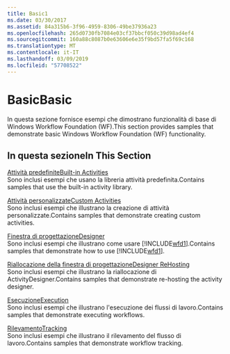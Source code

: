 ```yaml
---
title: Basic1
ms.date: 03/30/2017
ms.assetid: 84a315b6-3f96-4959-8306-49be37936a23
ms.openlocfilehash: 265d0730fb7084e03cf37bbcf050c39d98ad4ef4
ms.sourcegitcommit: 160a88c8087b0e63606e6e35f9bd57fa5f69c168
ms.translationtype: MT
ms.contentlocale: it-IT
ms.lasthandoff: 03/09/2019
ms.locfileid: "57708522"
---
```

# <a name="basic"></a><span data-ttu-id="60033-102">Basic</span><span class="sxs-lookup"><span data-stu-id="60033-102">Basic</span></span>
<span data-ttu-id="60033-103">In questa sezione fornisce esempi che dimostrano funzionalità di base di Windows Workflow Foundation (WF).</span><span class="sxs-lookup"><span data-stu-id="60033-103">This section provides samples that demonstrate basic Windows Workflow Foundation (WF) functionality.</span></span>  
  
## <a name="in-this-section"></a><span data-ttu-id="60033-104">In questa sezione</span><span class="sxs-lookup"><span data-stu-id="60033-104">In This Section</span></span>  
 [<span data-ttu-id="60033-105">Attività predefinite</span><span class="sxs-lookup"><span data-stu-id="60033-105">Built-in Activities</span></span>](built-in-activities.md)  
 <span data-ttu-id="60033-106">Sono inclusi esempi che usano la libreria attività predefinita.</span><span class="sxs-lookup"><span data-stu-id="60033-106">Contains samples that use the built-in activity library.</span></span>  
  
 [<span data-ttu-id="60033-107">Attività personalizzate</span><span class="sxs-lookup"><span data-stu-id="60033-107">Custom Activities</span></span>](custom-activities.md)  
 <span data-ttu-id="60033-108">Sono inclusi esempi che illustrano la creazione di attività personalizzate.</span><span class="sxs-lookup"><span data-stu-id="60033-108">Contains samples that demonstrate creating custom activities.</span></span>  
  
 [<span data-ttu-id="60033-109">Finestra di progettazione</span><span class="sxs-lookup"><span data-stu-id="60033-109">Designer</span></span>](designer.md)  
 <span data-ttu-id="60033-110">Sono inclusi esempi che illustrano come usare [!INCLUDE[wfd1](../../../../includes/wfd1-md.md)].</span><span class="sxs-lookup"><span data-stu-id="60033-110">Contains samples that demonstrate how to use [!INCLUDE[wfd1](../../../../includes/wfd1-md.md)].</span></span>  
  
 [<span data-ttu-id="60033-111">Riallocazione della finestra di progettazione</span><span class="sxs-lookup"><span data-stu-id="60033-111">Designer ReHosting</span></span>](designer-rehosting.md)  
 <span data-ttu-id="60033-112">Sono inclusi esempi che illustrano la riallocazione di ActivityDesigner.</span><span class="sxs-lookup"><span data-stu-id="60033-112">Contains samples that demonstrate re-hosting the activity designer.</span></span>  
  
 [<span data-ttu-id="60033-113">Esecuzione</span><span class="sxs-lookup"><span data-stu-id="60033-113">Execution</span></span>](execution.md)  
 <span data-ttu-id="60033-114">Sono inclusi esempi che illustrano l'esecuzione dei flussi di lavoro.</span><span class="sxs-lookup"><span data-stu-id="60033-114">Contains samples that demonstrate executing workflows.</span></span>
  
 [<span data-ttu-id="60033-115">Rilevamento</span><span class="sxs-lookup"><span data-stu-id="60033-115">Tracking</span></span>](tracking.md)  
 <span data-ttu-id="60033-116">Sono inclusi esempi che illustrano il rilevamento del flusso di lavoro.</span><span class="sxs-lookup"><span data-stu-id="60033-116">Contains samples that demonstrate workflow tracking.</span></span>